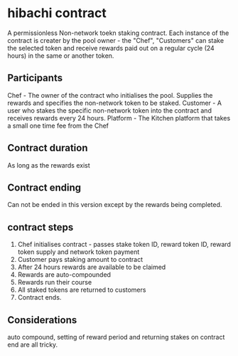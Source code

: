 # hibachi contract
A permissionless Non-network toekn staking contract. Each instance of the contract is creater by the pool owner - the "Chef", "Customers" can stake the selected token and receive rewards paid out on a regular cycle (24 hours) in the same or another token.

## Participants
Chef - The owner of the contract who initialises the pool. Supplies the rewards and specifies the non-network token to be staked. 
Customer - A user who stakes the specific non-network token into the contract and receives rewards every 24 hours.
Platform - The Kitchen platform that takes a small one time fee from the Chef

## Contract duration
As long as the rewards exist

## Contract ending
Can not be ended in this version except by the rewards being completed.

## contract steps
1. Chef initialises contract - passes stake token ID, reward token ID, reward token supply and network token payment
2. Customer pays staking amount to contract
3. After 24 hours rewards are available to be claimed
4. Rewards are auto-compounded
5. Rewards run their course
6. All staked tokens are returned to customers
7. Contract ends.

## Considerations
auto compound, setting of reward period and returning stakes on contract end are all tricky.